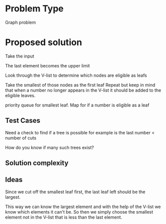 # Problem Type
Graph problem
# Proposed solution
Take the input

The last element becomes the upper limit

Look through the V-list to determine which
nodes are eligible as leafs

Take the smallest of those nodes as the first leaf
Repeat but keep in mind that when a number
no longer appears in the V-list it should be added
to the eligible leaves.

priority queue for smallest leaf.
Map for if a number is eligible as a leaf

## Test Cases

Need a check to find if a tree is possible
for example is the
last number < number of cuts

How do you know if many such trees exist?


## Solution complexity

## Ideas
Since we cut off the smallest leaf first,
the last leaf left should be the largest.

This way we can know the largest element and
with the help of the V-list we know which elements
it can't be. 
So then we simply choose the smallest 
element not in the V-list that is less than the last element.